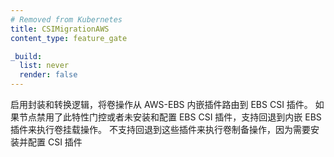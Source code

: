 ```yaml
---
# Removed from Kubernetes
title: CSIMigrationAWS
content_type: feature_gate

_build:
  list: never
  render: false
---
```

<!--
Enables shims and translation logic to route volume
operations from the AWS-EBS in-tree plugin to EBS CSI plugin. Supports
falling back to in-tree EBS plugin for mount operations to nodes that have
the feature disabled or that do not have EBS CSI plugin installed and
configured. Does not support falling back for provision operations, for those
the CSI plugin must be installed and configured.
-->
启用封装和转换逻辑，将卷操作从 AWS-EBS 内嵌插件路由到 EBS CSI 插件。
如果节点禁用了此特性门控或者未安装和配置 EBS CSI 插件，支持回退到内嵌 EBS 插件来执行卷挂载操作。
不支持回退到这些插件来执行卷制备操作，因为需要安装并配置 CSI 插件
